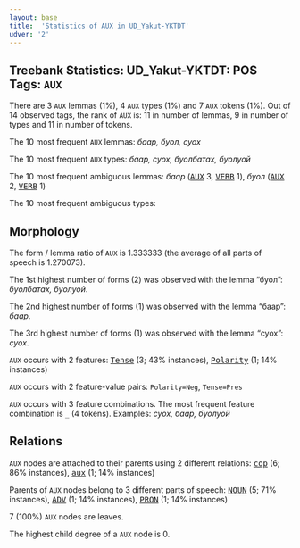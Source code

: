 ```yaml
---
layout: base
title:  'Statistics of AUX in UD_Yakut-YKTDT'
udver: '2'
---
```


## Treebank Statistics: UD_Yakut-YKTDT: POS Tags: `AUX`

There are 3 `AUX` lemmas (1%), 4 `AUX` types (1%) and 7 `AUX` tokens (1%).
Out of 14 observed tags, the rank of `AUX` is: 11 in number of lemmas, 9 in number of types and 11 in number of tokens.

The 10 most frequent `AUX` lemmas: <em>баар, буол, суох</em>

The 10 most frequent `AUX` types:  <em>баар, суох, буолбатах, буолуой</em>

The 10 most frequent ambiguous lemmas: <em>баар</em> (<tt><a href="sah_yktdt-pos-AUX.html">AUX</a></tt> 3, <tt><a href="sah_yktdt-pos-VERB.html">VERB</a></tt> 1), <em>буол</em> (<tt><a href="sah_yktdt-pos-AUX.html">AUX</a></tt> 2, <tt><a href="sah_yktdt-pos-VERB.html">VERB</a></tt> 1)

The 10 most frequent ambiguous types:  



## Morphology

The form / lemma ratio of `AUX` is 1.333333 (the average of all parts of speech is 1.270073).

The 1st highest number of forms (2) was observed with the lemma “буол”: <em>буолбатах, буолуой</em>.

The 2nd highest number of forms (1) was observed with the lemma “баар”: <em>баар</em>.

The 3rd highest number of forms (1) was observed with the lemma “суох”: <em>суох</em>.

`AUX` occurs with 2 features: <tt><a href="sah_yktdt-feat-Tense.html">Tense</a></tt> (3; 43% instances), <tt><a href="sah_yktdt-feat-Polarity.html">Polarity</a></tt> (1; 14% instances)

`AUX` occurs with 2 feature-value pairs: `Polarity=Neg`, `Tense=Pres`

`AUX` occurs with 3 feature combinations.
The most frequent feature combination is `_` (4 tokens).
Examples: <em>суох, баар, буолуой</em>


## Relations

`AUX` nodes are attached to their parents using 2 different relations: <tt><a href="sah_yktdt-dep-cop.html">cop</a></tt> (6; 86% instances), <tt><a href="sah_yktdt-dep-aux.html">aux</a></tt> (1; 14% instances)

Parents of `AUX` nodes belong to 3 different parts of speech: <tt><a href="sah_yktdt-pos-NOUN.html">NOUN</a></tt> (5; 71% instances), <tt><a href="sah_yktdt-pos-ADV.html">ADV</a></tt> (1; 14% instances), <tt><a href="sah_yktdt-pos-PRON.html">PRON</a></tt> (1; 14% instances)

7 (100%) `AUX` nodes are leaves.

The highest child degree of a `AUX` node is 0.

